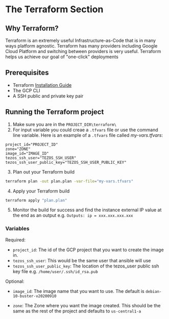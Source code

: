 # The Terraform Section

## Why Terraform?
Terraform is an extremely useful Infrastructure-as-Code that is in many ways platform agnostic. Terraform has many providers including Google Cloud Platform and switching between providers is very useful. Terraform helps us achieve our goal of "one-click" deployments

## Prerequisites
* Terraform [Installation Guide](https://learn.hashicorp.com/tutorials/terraform/install-cli)
* The GCP CLI
* A SSH public and private key pair


## Running the Terraform project
1. Make sure you are in the `PROJECT_DIR\terraform\`
2. For input variable you could creae a `.tfvars` file or use the command line variable. Here is an example of a `.tfvars` file called *my-vars.tfvars*:
```text
project_id="PROJECT_ID"
zone="ZONE"
image_id="IMAGE_ID"
tezos_ssh_user="TEZOS_SSH_USER"
tezos_ssh_user_public_key="TEZOS_SSH_USER_PUBLIC_KEY"
```
3. Plan out your Terraform build
```bash
terraform plan -out plan.plan -var-file="my-vars.tfvars"
```
4. Apply your Terraform build
```bash
terraform apply "plan.plan"
```
5. Monitor the build for success and find the instance external IP value at the end as an output e.g. `Outputs: ip = xxx.xxx.xxx.xxx`

### Variables
Required:

* `project_id`: The id of the GCP project that you want to create the image in. 
* `tezos_ssh_user`: This would be the same user that ansible will use
* `tezos_ssh_user_public_key`: The location of the tezos_user public ssh key file e.g. `/home/user/.ssh/id_rsa.pub`

Optional:

* `image_id`: The image name that you want to use. The default is `debian-10-buster-v20200910`

* `zone`: The Zone where you want the image created. This should be the same as the rest of the project and defaults to `us-central1-a`